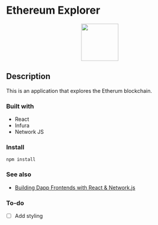 # Ethereum Explorer

<div align="center">
  <kbd>
    <img src="https://images.unsplash.com/photo-1590286162167-70fb467846ae?ixid=MnwxMjA3fDB8MHxwaG90by1wYWdlfHx8fGVufDB8fHx8&ixlib=rb-1.2.1&auto=format&fit=crop&w=1050&q=80"
    style="height:100px;width:100px;"
     />
  </kbd>
</div>

## Description

This is an application that explores the Etherum blockchain. 


### Built with

- React
- Infura
- Network JS

### Install

```
npm install
```


### See also

- [Building Dapp Frontends with React & Network.js](https://blog.infura.io/dapp-frontend-network/)

### To-do

- [ ] Add styling

